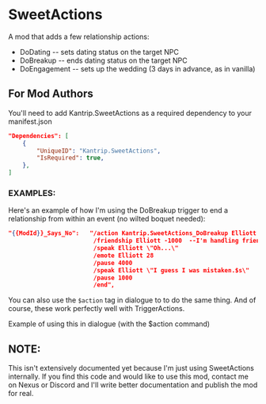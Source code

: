 # SweetActions
A mod that adds a few relationship actions:
* DoDating -- sets dating status on the target NPC
* DoBreakup -- ends dating status on the target NPC
* DoEngagement -- sets up the wedding (3 days in advance, as in vanilla)

## For Mod Authors

You'll need to add Kantrip.SweetActions as a required dependency to your manifest.json

```json
"Dependencies": [
    {
        "UniqueID": "Kantrip.SweetActions",
        "IsRequired": true,
    },
]
```

### EXAMPLES:
Here's an example of how I'm using the DoBreakup trigger to end a relationship from within an event (no wilted boquet needed):
```json
"{{ModId}}_Says_No":   "/action Kantrip.SweetActions_DoBreakup Elliott
                        /friendship Elliott -1000  --I'm handling friendship loss in the event, because DoBreakup doesn't change this
                        /speak Elliott \"Oh...\"
                        /emote Elliott 28
                        /pause 4000
                        /speak Elliott \"I guess I was mistaken.$s\"
                        /pause 1000
                        /end",
```

You can also use the `$action` tag in dialogue to to do the same thing. And of course, these work perfectly well with TriggerActions.

Example of using this in dialogue (with the $action command)

## NOTE:
This isn't extensively documented yet because I'm just using SweetActions internally. If you find this code and would like to use this mod, contact me on Nexus or Discord and I'll write better documentation and publish the mod for real.
